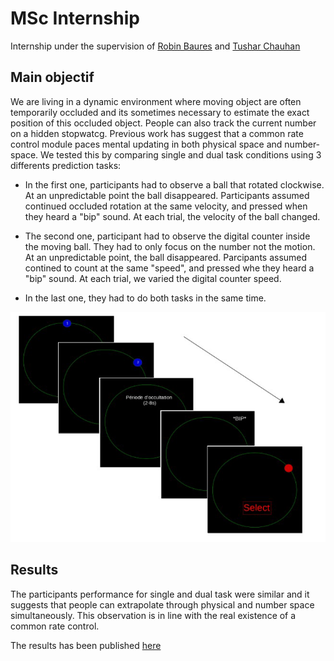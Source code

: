 # MSc Internship


Internship under the supervision of [Robin Baures](http://cerco.ups-tlse.fr/) and [Tushar Chauhan](http://cerco.ups-tlse.fr/)

## Main objectif

We are living in a dynamic environment where moving object are often temporarily occluded and its sometimes necessary to estimate the exact position of this occluded object. People can also track the current number on a hidden stopwatcg. Previous work has suggest that a common rate control module paces mental updating in both physical space and number-space. We tested this by comparing single and dual task conditions using 3 differents prediction tasks:

- In the first one, participants had to observe a ball that rotated clockwise. At an unpredictable point the ball disappeared. Participants assumed continued occluded rotation at the same velocity, and pressed when they heard a "bip" sound. At each trial, the velocity of the ball changed.

- The second one, participant had to observe the digital counter inside the moving ball. They had to only focus on the number not the motion. At an unpredictable point, the ball disappeared. Parcipants assumed contined to count at the same "speed", and pressed whe they heard a "bip" sound. At each trial, we varied the digital counter speed.

- In the last one, they had to do both tasks in the same time.

![Prediction Motion Task](motionprediction.PNG)

## Results

The participants performance for single and dual task were similar and it suggests that people can extrapolate through physical and number space simultaneously. This observation is in line with the real existence of a common rate control.

The results has been published [here](https://www.biorxiv.org/content/biorxiv/early/2020/03/10/2020.03.10.985424.full.pdf)
